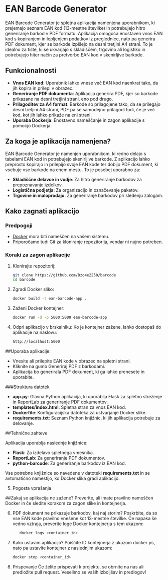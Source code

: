 # EAN Barcode Generator

EAN Barcode Generator je spletna aplikacija namenjena uporabnikom, ki prejemajo seznam EAN kod (13-mestne številke) in potrebujejo hitro generiranje barkod v PDF formatu. Aplikacija omogoča enostaven vnos EAN kod s kopiranjem in lepljenjem podatkov iz preglednice, nato pa generira PDF dokument, kjer se barkode izpišejo na desni tretjini A4 strani. To je idealno za tiste, ki se ukvarjajo s skladiščem, trgovino ali logistiko in potrebujejo hiter način za pretvorbo EAN kod v skenirljive barkode.

## Funkcionalnosti

- **Vnos EAN kod**: Uporabnik lahko vnese več EAN kod naenkrat tako, da jih kopira in prilepi v obrazec.
- **Generiranje PDF dokumenta**: Aplikacija generira PDF, kjer so barkode prikazane na desni tretjini strani, eno pod drugo.
- **Prilagoditev za A4 format**: Barkode so prilagojene tako, da se prilegajo desni tretjini A4 strani, PDF pa se samodejno prilagodi tudi, če je več kod, kot jih lahko prikaže na eni strani.
- **Uporaba Dockerja**: Enostavno nameščanje in zagon aplikacije s pomočjo Dockerja.

## Za koga je aplikacija namenjena?

EAN Barcode Generator je namenjen uporabnikom, ki redno delajo s tabelami EAN kod in potrebujejo skenirljive barkode. Z aplikacijo lahko preprosto kopirajo in prilepijo svoje EAN kode ter dobijo PDF dokument, ki vsebuje vse barkode na enem mestu. To je posebej uporabno za:

- **Skladiščne delavce in vodje**: Za hitro generiranje barkodov za prepoznavanje izdelkov.
- **Logistična podjetja**: Za organizacijo in označevanje paketov.
- **Trgovine in maloprodajo**: Za generiranje barkodov pri sledenju zalogam.

## Kako zagnati aplikacijo

### Predpogoji

- [Docker](https://www.docker.com/) mora biti nameščen na vašem sistemu.
- Priporočamo tudi Git za kloniranje repozitorija, vendar ni nujno potreben.

### Koraki za zagon aplikacije

1. Klonirajte repozitorij:
   ```bash
   git clone https://github.com/Dzo4e2250/barcode
   cd barcode
2. Zgradi Docker sliko:
   ```bash
   docker build -t ean-barcode-app .
3. Zaženi Docker kontejner:
   ```bash
   docker run -d -p 5000:5000 ean-barcode-app
4. Odpri aplikacijo v brskalniku: Ko je kontejner zažene, lahko dostopaš do aplikacije na naslovu:
   ```bash
   http://localhost:5000

##Uporaba aplikacije:

- Vnesite ali prilepite EAN kode v obrazec na spletni strani.
- Kliknite na gumb Generiraj PDF z barkodami.
- Aplikacija bo generirala PDF dokument, ki ga lahko prenesete in uporabite.

###Struktura datotek

- **app.py**: Glavna Python aplikacija, ki uporablja Flask za spletno streženje in ReportLab za generiranje PDF dokumentov.
- **templates/index.html**: Spletna stran za vnos EAN kod.
- **Dockerfile**: Konfiguracijska datoteka za ustvarjanje Docker slike.
- **requirements.txt**: Seznam Python knjižnic, ki jih aplikacija potrebuje za delovanje.

##Tehnične zahteve

Aplikacija uporablja naslednje knjižnice:

- **Flask**: Za izdelavo spletnega vmesnika.
- **ReportLab**: Za generiranje PDF dokumentov.
- **python-barcode**: Za generiranje barkodov iz EAN kod.

Vse potrebne knjižnice so navedene v datoteki **requirements.txt** in se avtomatično namestijo, ko Docker slika gradi aplikacijo.

5. Pogosta vprašanja

##Zakaj se aplikacija ne zažene?
Preverite, ali imate pravilno nameščen Docker in če sledite korakom za zagon slike in kontejnerja.

6. PDF dokument ne prikazuje barkodov, kaj naj storim?
Poskrbite, da so vse EAN kode pravilno vnešene kot 13-mestne številke. Če napaka še vedno vztraja, preverite loge Docker kontejnerja s tem ukazom:
   ```bash
      docker logs <container_id>

7. Kako ustavim aplikacijo?
Poiščite ID kontejnerja z ukazom docker ps, nato pa ustavite kontejner z naslednjim ukazom:
   ```bash
   docker stop <container_id>
8. Prispevanje
Če želite prispevati k projektu, se obrnite na nas ali predložite pull request. Veselimo se vaših izboljšav in predlogov!




  
